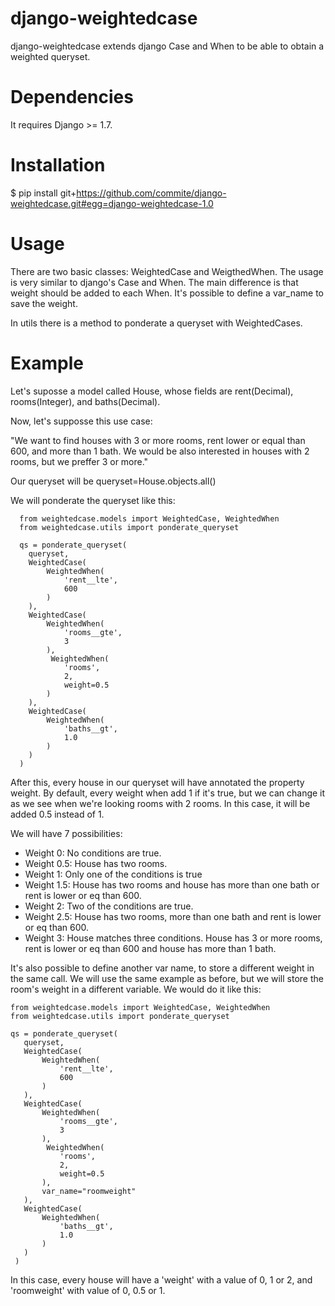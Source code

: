 # django-weightedcase

django-weightedcase extends django Case and When to be able to obtain a weighted queryset.

# Dependencies
It requires Django >= 1.7.

# Installation
$ pip install git+https://github.com/commite/django-weightedcase.git#egg=django-weightedcase-1.0

# Usage
There are two basic classes: WeightedCase and WeigthedWhen. The usage is very similar to django's Case and When. 
The main difference is that weight should be added to each When. It's possible to define a var_name to save the weight.

In utils there is a method to ponderate a queryset with WeightedCases.

# Example

Let's suposse a model called House, whose fields are rent(Decimal), rooms(Integer), and baths(Decimal).

Now, let's supposse this use case:

"We want to find houses with 3 or more rooms, rent lower or equal than 600, and more than 1 bath. We would be also
interested in houses with 2 rooms, but we preffer 3 or more."

Our queryset will be queryset=House.objects.all()

We will ponderate the queryset like this:
```
  from weightedcase.models import WeightedCase, WeightedWhen
  from weightedcase.utils import ponderate_queryset

  qs = ponderate_queryset(
    queryset,
    WeightedCase(
        WeightedWhen(
            'rent__lte',
            600
        )
    ),
    WeightedCase(
        WeightedWhen(
            'rooms__gte',
            3
        ),
         WeightedWhen(
            'rooms',
            2,
            weight=0.5
        )
    ),
    WeightedCase(
        WeightedWhen(
            'baths__gt',
            1.0
        )
    )
  )
```
After this, every house in our queryset will have annotated the property weight. By default, every weight when add 1 if it's true,
but we can change it as we see when we're looking rooms with 2 rooms. In this case, it will be added 0.5 instead of 1.

We will have 7 possibilities:
  - Weight 0: No conditions are true.
  - Weight 0.5: House has two rooms.
  - Weight 1: Only one of the conditions is true
  - Weight 1.5: House has two rooms and house has more than one bath or rent is lower or eq than 600.
  - Weight 2: Two of the conditions are true.
  - Weight 2.5: House has two rooms, more than one bath and rent is lower or eq than 600.
  - Weight 3: House matches three conditions. House has 3 or more rooms, rent is lower or eq than 600 and house has more than 1 bath.
  
 It's also possible to define another var name, to store a different weight in the same call. We will use the same example as before,
 but we will store the room's weight in a different variable. We would do it like this:
 
 ```
 from weightedcase.models import WeightedCase, WeightedWhen
 from weightedcase.utils import ponderate_queryset
 
 qs = ponderate_queryset(
    queryset,
    WeightedCase(
        WeightedWhen(
            'rent__lte',
            600
        )
    ),
    WeightedCase(
        WeightedWhen(
            'rooms__gte',
            3
        ),
         WeightedWhen(
            'rooms',
            2,
            weight=0.5
        ),
        var_name="roomweight"
    ),
    WeightedCase(
        WeightedWhen(
            'baths__gt',
            1.0
        )
    )
  )
 ```
 In this case, every house will have a 'weight' with a value of 0, 1 or 2, and 'roomweight' 
 with value of 0, 0.5 or 1. 
